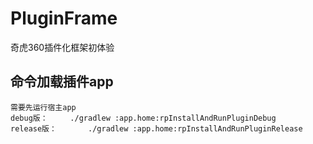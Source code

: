 # PluginFrame
奇虎360插件化框架初体验

## 命令加载插件app
    需要先运行宿主app
    debug版：     ./gradlew :app.home:rpInstallAndRunPluginDebug
    release版：       ./gradlew :app.home:rpInstallAndRunPluginRelease
